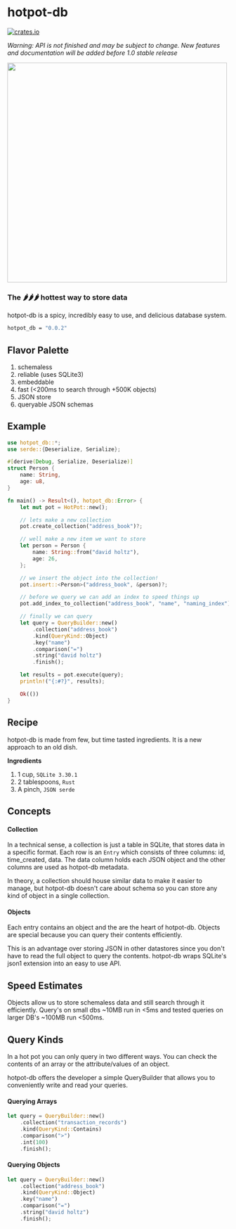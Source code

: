 # hotpot-db

[![crates.io](https://meritbadge.herokuapp.com/hotpot-db)](https://crates.io/crates/hotpot-db)

_Warning: API is not finished and may be subject to change. New features and documentation will be added before 1.0 stable release_

<img width="500px" src="https://66.media.tumblr.com/dc1e0c3d4372dd7a763cb3abba5c07b4/tumblr_ogk0t7i51o1vj3zbeo1_500.gifv"/>

### The 🌶🌶🌶 hottest way to store data

hotpot-db is a spicy, incredibly easy to use, and delicious database system.

```bash
hotpot_db = "0.0.2"
```

## Flavor Palette

1. schemaless
2. reliable (uses SQLite3)
3. embeddable
4. fast (<200ms to search through +500K objects)
5. JSON store
6. queryable JSON schemas 


## Example
```rust
use hotpot_db::*;
use serde::{Deserialize, Serialize};

#[derive(Debug, Serialize, Deserialize)]
struct Person {
    name: String,
    age: u8,
}

fn main() -> Result<(), hotpot_db::Error> {
    let mut pot = HotPot::new();

    // lets make a new collection
    pot.create_collection("address_book")?;

    // well make a new item we want to store
    let person = Person {
        name: String::from("david holtz"),
        age: 26,
    };

    // we insert the object into the collection!
    pot.insert::<Person>("address_book", &person)?;

    // before we query we can add an index to speed things up
    pot.add_index_to_collection("address_book", "name", "naming_index")?;

    // finally we can query
    let query = QueryBuilder::new()
        .collection("address_book")
        .kind(QueryKind::Object)
        .key("name")
        .comparison("=")
        .string("david holtz")
        .finish();

    let results = pot.execute(query);
    println!("{:#?}", results);

    Ok(())
}
```

## Recipe

hotpot-db is made from few, but time tasted ingredients. It is a new approach to an old dish. 

**Ingredients**
1. 1 cup, `SQLite 3.30.1`
2. 2 tablespoons, `Rust`
3. A pinch, `JSON serde`

## Concepts

#### Collection  
In a technical sense, a collection is just a table in SQLite, that stores data in a specific format. Each row is an `Entry` which consists of three columns: id, time_created, data. The data column holds each JSON object and the other columns are used as hotpot-db metadata.  

In theory, a collection should house similar data to make it easier to manage, but hotpot-db doesn't care about schema so you can store any kind of object in a single collection.

#### Objects

Each entry contains an object and the are the heart of hotpot-db. Objects are special because you can query their contents efficiently. 

This is an advantage over storing JSON in other datastores since you don't have to read the full object to query the contents. hotpot-db wraps SQLite's json1 extension into an easy to use API. 


## Speed Estimates

Objects allow us to store schemaless data and still search through it efficiently. Query's on small dbs ~10MB run in <5ms and tested queries on larger DB's ~100MB run <500ms.

## Query Kinds

In a hot pot you can only query in two different ways. You can check the contents of an array or the attribute/values of an object.

hotpot-db offers the developer a simple QueryBuilder that allows you to conveniently write and read your queries. 

#### Querying Arrays
```rust
let query = QueryBuilder::new()
    .collection("transaction_records")
    .kind(QueryKind::Contains)
    .comparison(">")
    .int(100)
    .finish();
```

#### Querying Objects
```rust
let query = QueryBuilder::new()
    .collection("address_book")
    .kind(QueryKind::Object)
    .key("name")
    .comparison("=")
    .string("david holtz")
    .finish();
```
